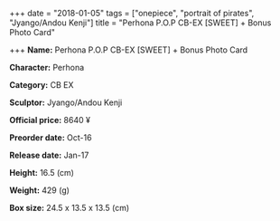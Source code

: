 +++
date = "2018-01-05"
tags = ["onepiece", "portrait of pirates", "Jyango/Andou Kenji"]
title = "Perhona P.O.P CB-EX [SWEET] + Bonus Photo Card"

+++
**Name:** Perhona P.O.P CB-EX [SWEET] &#43; Bonus Photo Card

**Character:** Perhona

**Category:** CB  EX 

**Sculptor:** Jyango/Andou Kenji

**Official price:** 8640 ¥

**Preorder date:** Oct-16

**Release date:** Jan-17

**Height:** 16.5 (cm)

**Weight:** 429 (g)

**Box size:** 24.5 x 13.5 x 13.5 (cm)


